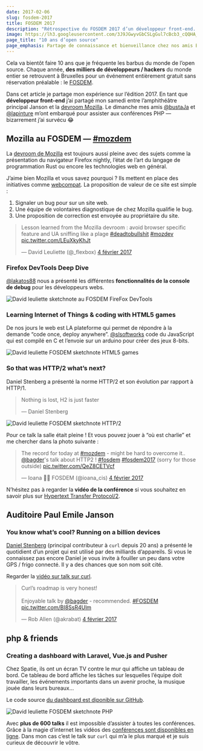 ```yaml
---
date: 2017-02-06
slug: fosdem-2017
title: FOSDEM 2017
description: "Rétrospective du FOSDEM 2017 d’un développeur front-end. Sketchnoting des conférences de la mozilla devroom de l'amphi Jason et de la salle php"
image: https://lh3.googleusercontent.com/3J9JGwyvGbCSLgGul7cBcb3_cQQHA_nymUyK5J_ek4W7kT8TrtA9EHGqIF7C1fqC0fKheaUm5MphVGUetSpali6hQ0tzh-0_UB0yg8LC45GLzZ8brnAFLXeYmq3W3S3W3zGE3CewTy1nU6RuizdNwpfFrZSPuQW23kDU0R0TGil-rCCz0MXakKFDJMq94SwIzk3gsunU66MgdOsviLoIfsBUVGUszApKUmduJ40eOf7RZxeU3mhxvPZ8R4i0Z__T5EeP1B9xDnwuk9q_KN0VJxvZ6Tr22SmfmTWGlOsveBSmCXfYhinCL92eROn4rfPfzBGNuEjSpqNj1dy5YS8Px1_bFxeZR9gOGGlqjqL_hX3f60o3GjTvfRfxkEUlhT--SrNldpqZdNTP9Qnct52xeHEcvJoNaw23U0mrj3wel2blM0bOeDcZkeG57zYyLn_Fktn5tBT84dhkGT4qGjpW0N9L7RItt4jNtZee8165xvjIYoqJZyMBw2zCYOeDn-4m1yesFHLEbpsJ3R7xIka9VjRElpDV73gWDEYnU_AoRRpLWRclfBzKroE-ee1A0Gky3D3XkOQhc6t9C7wK_QEo4Q8kK3o_qcUEfLNw-1a-ryKD9Ow57d7dZw=w1024-h512-no
page_title: "10 ans d’open source"
page_emphasis: Partage de connaissance et bienveillance chez nos amis Belges
---
```


Cela va bientôt faire 10 ans que je fréquente les barbus du monde de l’open source. Chaque année, __des milliers de développeurs / hackers__ du monde entier se retrouvent à Bruxelles pour un événement entièrement gratuit sans réservation préalable : le [FOSDEM](https://fosdem.org/).

Dans cet article je partage mon expérience sur l’édition 2017. En tant que __développeur front-end__ j’ai partagé mon samedi entre l’amphithéâtre principal Janson et la [devroom Mozilla](https://fosdem.org/2017/schedule/track/mozilla/). Le dimanche mes amis [@bustaJa](https://twitter.com/bustaja) et [@lapinture](https://twitter.com/lapinture) m’ont embarqué pour assister aux conférences PHP — bizarrement j’ai survécu 😂

## Mozilla au FOSDEM — [#mozdem](https://twitter.com/search?q=%23mozdem&src=tyah)

La [devroom de Mozilla](http://davidl.fr/blog/fosdem-2015.html) est toujours aussi pleine avec des sujets comme la présentation du navigateur Firefox nightly, l’état de l’art du langage de programmation Rust ou encore les technologies web en général.

J’aime bien Mozilla et vous savez pourquoi ? Ils mettent en place des initiatives comme [webcompat](https://webcompat.com/). La proposition de valeur de ce site est simple :

1. Signaler un bug pour sur un site web.
1. Une équipe de volontaires diagnostique de chez Mozilla qualifie le bug.
1. Une proposition de correction est envoyée au propriétaire du site.

<blockquote class="twitter-tweet" data-lang="fr"><p lang="en" dir="ltr">Lesson learned from the Mozilla devroom : avoid browser specific feature and UA sniffing like a plage <a href="https://twitter.com/hashtag/deadtobullshit?src=hash">#deadtobullshit</a> <a href="https://twitter.com/hashtag/mozdev?src=hash">#mozdev</a> <a href="https://t.co/LEuXkyKhJt">pic.twitter.com/LEuXkyKhJt</a></p>&mdash; David Leuliette (@_flexbox) <a href="https://twitter.com/_flexbox/status/827898739591376896">4 février 2017</a></blockquote>
<script async src="//platform.twitter.com/widgets.js" charset="utf-8"></script>

### Firefox DevTools Deep Dive

[@lakatos88](https://twitter.com/@lakatos88) nous a présenté les différentes __fonctionnalités de la console de debug__ pour les développeurs webs.

![David leuliette sketchnote au FOSDEM FireFox DevTools](https://c1.staticflickr.com/1/738/32578567111_27e2de7e0a_b.jpg)

### Learning Internet of Things & coding with HTML5 games

De nos jours le web est LA plateforme qui permet de répondre à la demande “code once, deploy anywhere”. [@slsoftworks](https://twitter.com/slsoftworks) code du JavaScript qui est compilé en C et l’envoie sur un arduino pour créer des jeux 8-bits.

![David leuliette FOSDEM sketchnote HTML5 games](https://c1.staticflickr.com/1/267/31862064384_4013613f6a_b.jpg)

### So that was HTTP/2 what’s next?

Daniel Stenberg a présenté la norme HTTP/2 et son évolution par rapport à HTTP/1.

> Nothing is lost, H2 is just faster
>
> — Daniel Stenberg

![David leuliette FOSDEM sketchnote HTTP/2](https://c1.staticflickr.com/1/554/31930327223_001ced7067_b.jpg)

Pour ce talk la salle était pleine ! Et vous pouvez jouer à “où est charlie” et me chercher dans la photo suivante :
<blockquote class="twitter-tweet" data-lang="fr"><p lang="en" dir="ltr">The record for today at <a href="https://twitter.com/hashtag/mozdem?src=hash">#mozdem</a> - might be hard to overcome it.. <a href="https://twitter.com/bagder">@bagder</a>&#39;s talk about HTTP2 ! <a href="https://twitter.com/hashtag/fosdem?src=hash">#fosdem</a> <a href="https://twitter.com/hashtag/fosdem2017?src=hash">#fosdem2017</a> (sorry for those outside) <a href="https://t.co/QeZ8CETVcf">pic.twitter.com/QeZ8CETVcf</a></p>&mdash; Ioana ‍ FOSDEM (@ioana_cis) <a href="https://twitter.com/ioana_cis/status/827903012375031808">4 février 2017</a></blockquote>
<script async src="//platform.twitter.com/widgets.js" charset="utf-8"></script>

N’hésitez pas à regarder la __vidéo de la conférence__ si vous souhaitez en savoir plus sur [Hypertext Transfer Protocol/2](https://fosdem.cu.be/2017/UD2.218A/mozilla_http2_whats_next.vp8.webm).


## Auditoire Paul Emile Janson

### You know what’s cool? Running on a billion devices

[Daniel Stenberg](https://twitter.com/bagder) (principal contributeur à `curl` depuis 20 ans) a présenté le quotidient d’un projet qui est utilisé par des milliards d’appareils. Si vous le connaissez pas encore Daniel je vous invite à fouiller un peu dans votre GPS / frigo connecté. Il y a des chances que son nom soit cité.

Regarder la [vidéo sur talk sur curl](https://fosdem.cu.be/2017/Janson/curl.vp8.webm).

<blockquote class="twitter-tweet" data-lang="fr"><p lang="en" dir="ltr">Curl’s roadmap is very honest!<br><br>Enjoyable talk by <a href="https://twitter.com/bagder">@bagder</a> - recommended. <a href="https://twitter.com/hashtag/FOSDEM?src=hash">#FOSDEM</a> <a href="https://t.co/BI8SsR4Ulm">pic.twitter.com/BI8SsR4Ulm</a></p>&mdash; Rob Allen (@akrabat) <a href="https://twitter.com/akrabat/status/827873881956442112">4 février 2017</a></blockquote>
<script async src="//platform.twitter.com/widgets.js" charset="utf-8"></script>

## php & friends

### Creating a dashboard with Laravel, Vue.js and Pusher

Chez Spatie, ils ont un écran TV contre le mur qui affiche un tableau de bord. Ce tableau de bord affiche les tâches sur lesquelles l’équipe doit travailler, les événements importants dans un avenir proche, la musique jouée dans leurs bureaux…

Le code source [du dashboard est diponible sur GitHub](https://github.com/spatie/dashboard.spatie.be).

![David leuliette FOSDEM sketchnote PHP](https://c1.staticflickr.com/1/622/32684628986_dbc805a0c5_b.jpg)

Avec __plus de 600 talks__ il est impossible d’assister à toutes les conférences. Grâce à la magie d’internet les vidéos des [conférences sont disponibles en ligne](https://video.fosdem.org/2017/). Dans mon cas c’est le talk sur `curl` qui m’a le plus marqué et je suis curieux de découvrir le vôtre.

